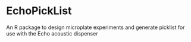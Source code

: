 # EchoPickList
An R package to design microplate experiments and generate picklist for use with the Echo acoustic dispenser
